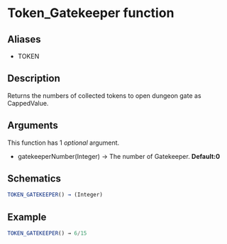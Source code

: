 # Token_Gatekeeper function

## Aliases

- TOKEN

## Description

Returns the numbers of collected tokens to open dungeon gate as CappedValue.

## Arguments

This function has 1 _optional_ argument.

- gatekeeperNumber(Integer) → The number of Gatekeeper. **Default:0**

## Schematics

```js
TOKEN_GATEKEEPER() → (Integer)
```

## Example

```js
TOKEN_GATEKEEPER() → 6/15
```
